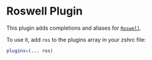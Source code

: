 # Roswell Plugin

This plugin adds completions and aliases for
[`Roswell`](https://github.com/roswell/roswell/).

To use it, add `ros` to the plugins array in your zshrc file:

```zsh
plugins=(... ros)
```
